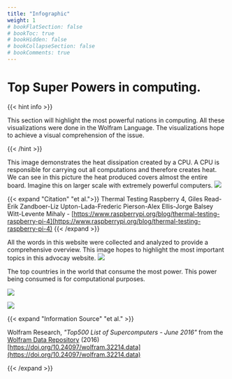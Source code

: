 ```yaml
---
title: "Infographic"
weight: 1
# bookFlatSection: false
# bookToc: true
# bookHidden: false
# bookCollapseSection: false
# bookComments: true
---
```


# Top Super Powers in computing.

{{< hint info >}}

This section will highlight the most powerful nations in computing. All these visualizations were done in the Wolfram Language. The visualizations hope to achieve a visual comprehension of the issue.

{{< /hint >}}


This image demonstrates the heat dissipation created by a CPU. A CPU is responsible for carrying out all computations and therefore creates heat. We can see in this picture the heat produced covers almost the entire board. Imagine this on larger scale with extremely powerful computers.
![](/cpuHeat.png)                                                          

{{< expand "Citation" "et al.">}}
Thermal Testing Raspberry 4, Giles Read-Erik Zandboer-Liz Upton-Lada-Frederic Pierson-Alex Ellis-Jorge Balsey Witt-Levente Mihaly - [https://www.raspberrypi.org/blog/thermal-testing-raspberry-pi-4](https://www.raspberrypi.org/blog/thermal-testing-raspberry-pi-4)
{{< /expand >}}

All the words in this website were collected and analyzed to provide a comprehensive overview. This image hopes to highlight the most important topics in this advocay website.
![](/researchTopics.png)

The top countries in the world that consume the most power. This power being consumed is for computational purposes. 

![](/topCountriesCONSUMERS.png)

![](/topFivePowerCONSUMER.png)                                                      

{{< expand "Information Source" "et al." >}}


Wolfram Research, *"Top500 List of Supercomputers - June 2016"* from the [Wolfram Data Repository](https://datarepository.wolframcloud.com/resources/Top500-List-of-Supercomputers-June-2016) (2016) [https://doi.org/10.24097/wolfram.32214.data](https://doi.org/10.24097/wolfram.32214.data)


{{< /expand >}}
